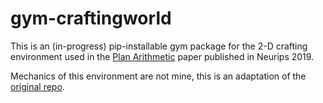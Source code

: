 # gym-craftingworld
This is an (in-progress) pip-installable gym package for the 2-D crafting environment used in the [Plan Arithmetic](https://arxiv.org/abs/1910.14033) paper published in Neurips 2019. 

Mechanics of this environment are not mine, this is an adaptation of the [original repo](https://github.com/cdevin/craftingworld).